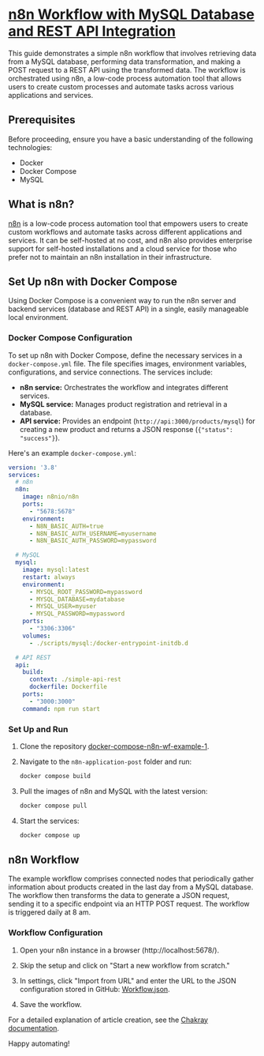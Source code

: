 
# [n8n Workflow with MySQL Database and REST API Integration](https://www.chakray.com/automating-processes-n8n/)

This guide demonstrates a simple n8n workflow that involves retrieving data from a MySQL database, performing data transformation, and making a POST request to a REST API using the transformed data. The workflow is orchestrated using n8n, a low-code process automation tool that allows users to create custom processes and automate tasks across various applications and services.

## Prerequisites

Before proceeding, ensure you have a basic understanding of the following technologies:

- Docker
- Docker Compose
- MySQL

## What is n8n?

[n8n](https://n8n.io/) is a low-code process automation tool that empowers users to create custom workflows and automate tasks across different applications and services. It can be self-hosted at no cost, and n8n also provides enterprise support for self-hosted installations and a cloud service for those who prefer not to maintain an n8n installation in their infrastructure.



## Set Up n8n with Docker Compose

Using Docker Compose is a convenient way to run the n8n server and backend services (database and REST API) in a single, easily manageable local environment.

### Docker Compose Configuration

To set up n8n with Docker Compose, define the necessary services in a `docker-compose.yml` file. The file specifies images, environment variables, configurations, and service connections. The services include:

- **n8n service:** Orchestrates the workflow and integrates different services.
- **MySQL service:** Manages product registration and retrieval in a database.
- **API service:** Provides an endpoint (`http://api:3000/products/mysql`) for creating a new product and returns a JSON response (`{"status": "success"}`).

Here's an example `docker-compose.yml`:

```yaml
version: '3.8'
services:
  # n8n
  n8n:
    image: n8nio/n8n
    ports:
      - "5678:5678"
    environment:
      - N8N_BASIC_AUTH=true
      - N8N_BASIC_AUTH_USERNAME=myusername
      - N8N_BASIC_AUTH_PASSWORD=mypassword

  # MySQL
  mysql:
    image: mysql:latest
    restart: always
    environment:
      - MYSQL_ROOT_PASSWORD=mypassword
      - MYSQL_DATABASE=mydatabase
      - MYSQL_USER=myuser
      - MYSQL_PASSWORD=mypassword
    ports:
      - "3306:3306"
    volumes:
      - ./scripts/mysql:/docker-entrypoint-initdb.d

  # API REST
  api:
    build:
      context: ./simple-api-rest
      dockerfile: Dockerfile
    ports:
      - "3000:3000"
    command: npm run start
```

### Set Up and Run

1. Clone the repository [docker-compose-n8n-wf-example-1](https://github.com/ChakrayES/docker-compose-n8n-wf-example-1).

2. Navigate to the `n8n-application-post` folder and run:

    ```bash
    docker compose build
    ```

3. Pull the images of n8n and MySQL with the latest version:

    ```bash
    docker compose pull
    ```

4. Start the services:

    ```bash
    docker compose up
    ```

## n8n Workflow

The example workflow comprises connected nodes that periodically gather information about products created in the last day from a MySQL database. The workflow then transforms the data to generate a JSON request, sending it to a specific endpoint via an HTTP POST request. The workflow is triggered daily at 8 am.

### Workflow Configuration

1. Open your n8n instance in a browser (http://localhost:5678/).

2. Skip the setup and click on "Start a new workflow from scratch."

3. In settings, click "Import from URL" and enter the URL to the JSON configuration stored in GitHub: [Workflow.json](https://raw.githubusercontent.com/ChakrayES/docker-compose-n8n-wf-example-1/main/Workflow.json).

4. Save the workflow.

For a detailed explanation of article creation, see the [Chakray documentation](https://www.chakray.com/automating-processes-n8n/).

Happy automating!


